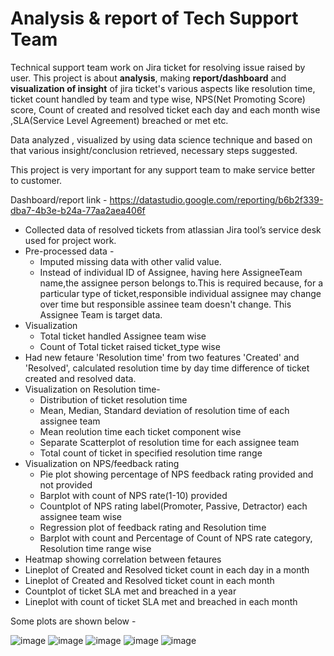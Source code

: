 # Analysis & report of Tech Support Team

Technical support team work on Jira ticket for resolving issue raised by user. This project is about **analysis**, making **report/dashboard** and **visualization of insight** of jira ticket's various aspects like resolution time, ticket count handled by team and type wise, NPS(Net Promoting Score) score, Count of created and resolved ticket each day and each month wise ,SLA(Service Level Agreement) breached or met etc.

Data analyzed , visualized by using data science technique and based on that various insight/conclusion retrieved, necessary steps suggested. 

This project is very important for any support team to make service better to customer. 

Dashboard/report link - 
https://datastudio.google.com/reporting/b6b2f339-dba7-4b3e-b24a-77aa2aea406f


* Collected data of resolved tickets from atlassian Jira tool’s service desk used for project work.
* Pre-processed data -
  * Imputed missing data with other valid value.
  * Instead of individual ID of Assignee, having here AssigneeTeam name,the assignee person belongs to.This is required because, for a particular type of ticket,responsible      individual assignee may change over time but responsible assinee team doesn't change. This Assignee Team is target data.
* Visualization 
  * Total ticket handled Assignee team wise 
  * Count of Total ticket raised ticket_type wise 
* Had new fetaure 'Resolution time' from two features 'Created' and 'Resolved', calculated resolution time by day time difference of ticket created and resolved data.
* Visualization on Resolution time- 
  * Distribution of ticket resolution time   
  * Mean, Median, Standard deviation of resolution time of each assignee team    
  * Mean reolution time each ticket component wise
  * Separate Scatterplot of resolution time for each assignee team
  * Total count of ticket in specified resolution time range
* Visualization on NPS/feedback rating  
  * Pie plot showing percentage of NPS feedback rating provided and not provided 
  * Barplot with count of NPS rate(1-10) provided
  * Countplot of NPS rating label(Promoter, Passive, Detractor) each assignee team wise 
  * Regression plot of feedback rating and Resolution time 
  * Barplot with count and Percentage of Count of NPS rate category, Resolution time range wise
* Heatmap showing correlation between fetaures 
* Lineplot of Created and Resolved ticket count in each day in a month 
* Lineplot of Created and Resolved ticket count in each month 
* Countplot of ticket SLA met and breached in a year 
* Lineplot with count of ticket SLA met and breached in each month

Some plots are shown below - 

![image](https://user-images.githubusercontent.com/77465776/159096016-bedcd9d4-837e-4082-978f-584e40f76cea.png)
![image](https://user-images.githubusercontent.com/77465776/159981281-68b6327f-713a-4f21-a0db-15a51cdfb768.png)
![image](https://user-images.githubusercontent.com/77465776/159981769-2d6e5c69-a4ef-48a4-87ec-66ca5140b5c5.png)
![image](https://user-images.githubusercontent.com/77465776/159981974-80e9029d-4e3f-4774-b916-f22a2e63733f.png)
![image](https://user-images.githubusercontent.com/77465776/159982122-98f9e9ec-5358-4cfa-869d-91a7c546b28b.png)



